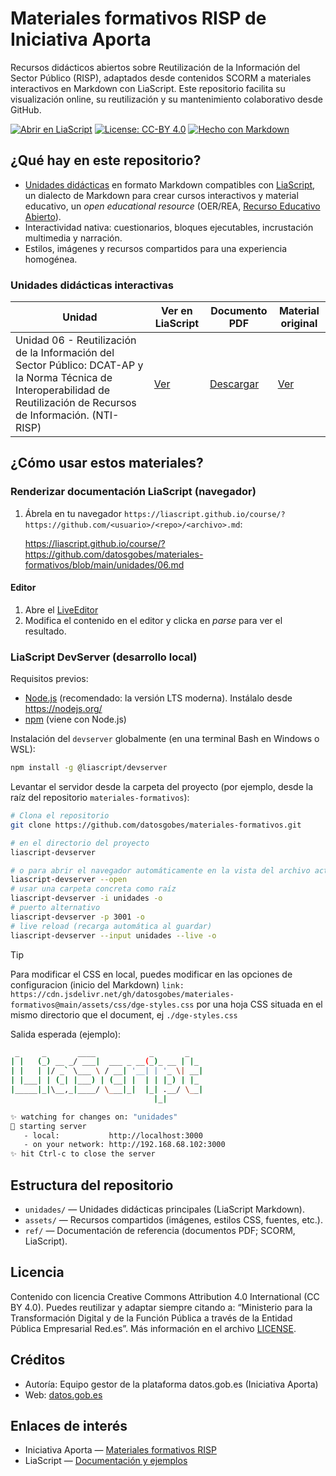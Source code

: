 <!--

author:   Equipo gestor de la plataforma datos.gob.es
email:    contacto@datos.gob.es
version:  0.1.0
language: es
narrator: Spanish Female

comment:  Materiales formativos de Reutilización de la Información del Sector Público. Iniciativa Aporta. datos.gob.es

-->

# Materiales formativos RISP de Iniciativa Aporta

Recursos didácticos abiertos sobre Reutilización de la Información del Sector Público (RISP), adaptados desde contenidos SCORM a materiales interactivos en Markdown con LiaScript. Este repositorio facilita su visualización online, su reutilización y su mantenimiento colaborativo desde GitHub.

[![Abrir en LiaScript](https://img.shields.io/badge/Ver%20online-Abrir%20en%20LiaScript-brightgreen)](https://liascript.github.io/course/?https://raw.githubusercontent.com/datosgobes/materiales-formativos/refs/heads/main/README.md)
[![License: CC-BY 4.0](https://img.shields.io/badge/CC%20BY-4.0-lightgrey?logo=creativecommons)](LICENSE)
[![Hecho con Markdown](https://img.shields.io/badge/Made%20with-Markdown-blueviolet)](https://github.com/datosgobes)

## ¿Qué hay en este repositorio?

- [Unidades didácticas](https://datos.gob.es/es/conocimiento/materiales-formativos-risp-de-iniciativa-aporta) en formato Markdown compatibles con [LiaScript](https://github.com/LiaScript/LiaScript), un dialecto de Markdown para crear cursos interactivos y material educativo, un *open educational resource* (OER/REA, [Recurso Educativo Abierto](https://www.unesco.org/es/open-educational-resources)).
- Interactividad nativa: cuestionarios, bloques ejecutables, incrustación multimedia y narración.
- Estilos, imágenes y recursos compartidos para una experiencia homogénea.

### Unidades didácticas interactivas

| Unidad | Ver en LiaScript | Documento PDF | Material original |
|--------|------------------|-------------------|-------------------|
| Unidad 06 - Reutilización de la Información del Sector Público: DCAT-AP y la Norma Técnica de Interoperabilidad de Reutilización de Recursos de Información. (NTI-RISP) | [Ver](https://liascript.github.io/course/?https://raw.githubusercontent.com/datosgobes/materiales-formativos/main/unidades/06.md) | [Descargar](https://github.com/datosgobes/materiales-formativos/blob/main/ref/unidades/06.pdf) | [Ver](https://datos.gob.es/es/conocimiento/dcat-ap-y-la-norma-tecnica-de-interoperabilidad-de-reutilizacion-de-recursos-de) |

## ¿Cómo usar estos materiales?

### Renderizar documentación LiaScript (navegador)

1. Ábrela en tu navegador `https://liascript.github.io/course/?https://github.com/<usuario>/<repo>/<archivo>.md`:

   https://liascript.github.io/course/?https://github.com/datosgobes/materiales-formativos/blob/main/unidades/06.md

#### Editor
1. Abre el [LiveEditor](https://liascript.github.io/liveeditor/)
2. Modifica el contenido en el editor y clicka en *parse* para ver el resultado.

### LiaScript DevServer (desarrollo local)

Requisitos previos:

- [Node.js](https://nodejs.org/) (recomendado: la versión LTS moderna). Instálalo desde https://nodejs.org/
- [npm](https://www.npmjs.com/) (viene con Node.js)

Instalación del `devserver` globalmente (en una terminal Bash en Windows o WSL):

```sh
npm install -g @liascript/devserver
```

Levantar el servidor desde la carpeta del proyecto (por ejemplo, desde la raíz del repositorio `materiales-formativos`):

```sh
# Clona el repositorio
git clone https://github.com/datosgobes/materiales-formativos.git

# en el directorio del proyecto
liascript-devserver

# o para abrir el navegador automáticamente en la vista del archivo actual
liascript-devserver --open
# usar una carpeta concreta como raíz
liascript-devserver -i unidades -o
# puerto alternativo
liascript-devserver -p 3001 -o
# live reload (recarga automática al guardar)
liascript-devserver --input unidades --live -o
```

>[!TIP]
> Para modificar el CSS en local, puedes modificar en las opciones de configuracion (inicio del Markdown) `link: https://cdn.jsdelivr.net/gh/datosgobes/materiales-formativos@main/assets/css/dge-styles.css` por una hoja CSS situada en el mismo directorio que el document, ej `./dge-styles.css`


Salida esperada (ejemplo):

```sh
 _     _       ____            _       _
| |   (_) __ _/ ___|  ___ _ __(_)_ __ | |_
| |   | |/ _` \___ \ / __| '__| | '_ \| __|
| |___| | (_| |___) | (__| |  | | |_) | |_
|_____|_|\__,_|____/ \___|_|  |_| .__/ \__|
                                |_|

✨ watching for changes on: "unidades"
📡 starting server
   - local:           http://localhost:3000
   - on your network: http://192.168.68.102:3000
✨ hit Ctrl-c to close the server
```

## Estructura del repositorio

- `unidades/` — Unidades didácticas principales (LiaScript Markdown).
- `assets/` — Recursos compartidos (imágenes, estilos CSS, fuentes, etc.).
- `ref/` — Documentación de referencia (documentos PDF; SCORM, LiaScript).

## Licencia

Contenido con licencia Creative Commons Attribution 4.0 International (CC BY 4.0). Puedes reutilizar y adaptar siempre citando a: “Ministerio para la Transformación Digital y de la Función Pública a través de la Entidad Pública Empresarial Red.es”. Más información en el archivo [LICENSE](LICENSE).

## Créditos

- Autoría: Equipo gestor de la plataforma datos.gob.es (Iniciativa Aporta)
- Web: [datos.gob.es](https://datos.gob.es)

## Enlaces de interés

- Iniciativa Aporta — [Materiales formativos RISP](https://datos.gob.es/es/conocimiento/materiales-formativos-risp-de-iniciativa-aporta)
- LiaScript — [Documentación y ejemplos](https://liascript.github.io/course/?https://raw.githubusercontent.com/liaScript/docs/master/README.md)
